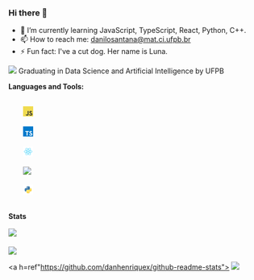 ### Hi there 👋

- 🌱 I’m currently learning JavaScript, TypeScript, React, Python, C++.
- 📫 How to reach me: danilosantana@mat.ci.ufpb.br
- ⚡ Fun fact: I've a cut dog. Her name is Luna.

<img width="18" src="https://www.ufpb.br/ufpb/image-base/logo-ufpb-dark.png"> Graduating in Data Science and Artificial Intelligence by UFPB

**Languages and Tools:**



<div>
  <code>
    <img height="20" src="https://raw.githubusercontent.com/github/explore/80688e429a7d4ef2fca1e82350fe8e3517d3494d/topics/javascript/javascript.png">
  </code>
  <code>
    <img height="20" src="https://raw.githubusercontent.com/github/explore/80688e429a7d4ef2fca1e82350fe8e3517d3494d/topics/typescript/typescript.png">
  </code>
  <code>
    <img height="20" src="https://raw.githubusercontent.com/github/explore/80688e429a7d4ef2fca1e82350fe8e3517d3494d/topics/react/react.png">
  </code>
  <code>
    <img height="20" src="https://upload.wikimedia.org/wikipedia/commons/thumb/1/18/ISO_C%2B%2B_Logo.svg/1200px-ISO_C%2B%2B_Logo.svg.png">
  </code>
  <code>
    <img height="20" src="https://raw.githubusercontent.com/github/explore/80688e429a7d4ef2fca1e82350fe8e3517d3494d/topics/python/python.png">
  </code>
</div>

**Stats**

<div>
<a href="https://github.com/danhenriquex/github-readme-stats">
  <img align="center" width="400px" src="https://github-readme-stats.vercel.app/api?include_all_commits=true&username=danhenriquex&count_private=true&show_icons=true&theme=tokyonight" />
</a>
  <br><br/>
<a href="https://github.com/anuraghazra/github-readme-stats">
  <img align="center" width="400px" src="https://github-readme-stats.vercel.app/api/top-langs/?username=danhenriquex&layout=compact&theme=tokyonight" />
</a>
 
  <a h=ref"https://github.com/danhenriquex/github-readme-stats">
    <img src=" [![danilo's wakatime stats](https://github-readme-stats.vercel.app/api/wakatime?username=danhenriquex)](https://github.com/danhenriquex/github-readme-stats)" />
  </a>
</div>


